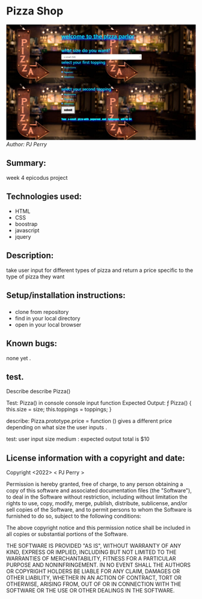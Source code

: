 # Pizza Shop
![image](img/pizza.jpg)
_Author: PJ Perry_

## Summary:

week 4 epicodus project

## Technologies used:

- HTML
- CSS
- boostrap
- javascript
- jquery


## Description:
take user input for different types of pizza and return a price specific to the type of pizza they want

## Setup/installation instructions:

### 
 * clone from repository
 * find in your local directory 
 * open in your local browser 


## Known bugs:

none yet .

## test.
Describe describe Pizza()

Test:  Pizza() in console 
console input function
Expected Output: ƒ Pizza() {
  this.size = size;
  this.toppings = toppings;
}

describe: Pizza.prototype.price = function ()
 gives a different price depending on what size the user inputs .

test: user input size medium : expected output total is $10


## License information with a copyright and date:



Copyright <2022> < PJ Perry >

Permission is hereby granted, free of charge, to any person obtaining a copy of this software and associated documentation files (the "Software"), to deal in the Software without restriction, including without limitation the rights to use, copy, modify, merge, publish, distribute, sublicense, and/or sell copies of the Software, and to permit persons to whom the Software is furnished to do so, subject to the following conditions:

The above copyright notice and this permission notice shall be included in all copies or substantial portions of the Software.

THE SOFTWARE IS PROVIDED "AS IS", WITHOUT WARRANTY OF ANY KIND, EXPRESS OR IMPLIED, INCLUDING BUT NOT LIMITED TO THE WARRANTIES OF MERCHANTABILITY, FITNESS FOR A PARTICULAR PURPOSE AND NONINFRINGEMENT. IN NO EVENT SHALL THE AUTHORS OR COPYRIGHT HOLDERS BE LIABLE FOR ANY CLAIM, DAMAGES OR OTHER LIABILITY, WHETHER IN AN ACTION OF CONTRACT, TORT OR OTHERWISE, ARISING FROM, OUT OF OR IN CONNECTION WITH THE SOFTWARE OR THE USE OR OTHER DEALINGS IN THE SOFTWARE.
